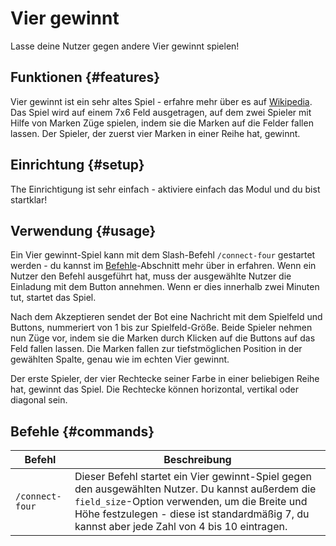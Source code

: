 # Vier gewinnt

Lasse deine Nutzer gegen andere Vier gewinnt spielen!

<ModuleOverview moduleName="connect-four" />

## Funktionen {#features}
Vier gewinnt ist ein sehr altes Spiel - erfahre mehr über es auf [Wikipedia](https://de.wikipedia.org/wiki/Vier_gewinnt). Das Spiel wird auf einem 7x6 Feld ausgetragen, auf dem zwei Spieler mit Hilfe von Marken 
Züge spielen, indem sie die Marken auf die Felder fallen lassen. Der Spieler, der zuerst vier Marken in einer Reihe hat, gewinnt.

## Einrichtung {#setup}
The Einrichtigung ist sehr einfach - aktiviere einfach das Modul und du bist startklar!

## Verwendung {#usage}
Ein Vier gewinnt-Spiel kann mit dem Slash-Befehl `/connect-four` gestartet werden - du kannst im [Befehle](#commands)-Abschnitt mehr über in erfahren.
Wenn ein Nutzer den Befehl ausgeführt hat, muss der ausgewählte Nutzer die Einladung mit dem Button annehmen. Wenn er dies innerhalb zwei Minuten tut, startet das Spiel.

Nach dem Akzeptieren sendet der Bot eine Nachricht mit dem Spielfeld und Buttons, nummeriert von 1 bis zur Spielfeld-Größe.
Beide Spieler nehmen nun Züge vor, indem sie die Marken durch Klicken auf die Buttons auf das Feld fallen lassen.
Die Marken fallen zur tiefstmöglichen Position in der gewählten Spalte, genau wie im echten Vier gewinnt.

Der erste Spieler, der vier Rechtecke seiner Farbe in einer beliebigen Reihe hat, gewinnt das Spiel. Die Rechtecke können horizontal, vertikal oder diagonal sein.

## Befehle {#commands}

<SlashCommandExplanation />

| Befehl          | Beschreibung                                                                                                                                                                                                                                       |
|-----------------|----------------------------------------------------------------------------------------------------------------------------------------------------------------------------------------------------------------------------------------------------|
| `/connect-four` | Dieser Befehl startet ein Vier gewinnt-Spiel gegen den ausgewählten Nutzer. Du kannst außerdem die `field_size`-Option verwenden, um die Breite und Höhe festzulegen - diese ist standardmäßig 7, du kannst aber jede Zahl von 4 bis 10 eintragen. |
